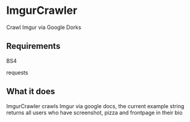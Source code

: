 # ImgurCrawler
Crawl Imgur via Google Dorks

Requirements
---------------
BS4

requests

What it does
---------------------------------------------------------------------
ImgurCrawler crawls Imgur via google docs, the current example string 
returns all users who have screenshot, pizza and frontpage in their bio
